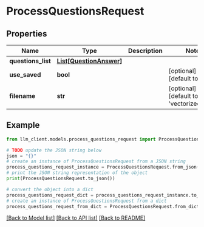 # ProcessQuestionsRequest


## Properties

Name | Type | Description | Notes
------------ | ------------- | ------------- | -------------
**questions_list** | [**List[QuestionAnswer]**](QuestionAnswer.md) |  |
**use_saved** | **bool** |  | [optional] [default to False]
**filename** | **str** |  | [optional] [default to 'vectorized_data']

## Example

```python
from llm_client.models.process_questions_request import ProcessQuestionsRequest

# TODO update the JSON string below
json = "{}"
# create an instance of ProcessQuestionsRequest from a JSON string
process_questions_request_instance = ProcessQuestionsRequest.from_json(json)
# print the JSON string representation of the object
print(ProcessQuestionsRequest.to_json())

# convert the object into a dict
process_questions_request_dict = process_questions_request_instance.to_dict()
# create an instance of ProcessQuestionsRequest from a dict
process_questions_request_from_dict = ProcessQuestionsRequest.from_dict(process_questions_request_dict)
```
[[Back to Model list]](../README.md#documentation-for-models) [[Back to API list]](../README.md#documentation-for-api-endpoints) [[Back to README]](../README.md)
